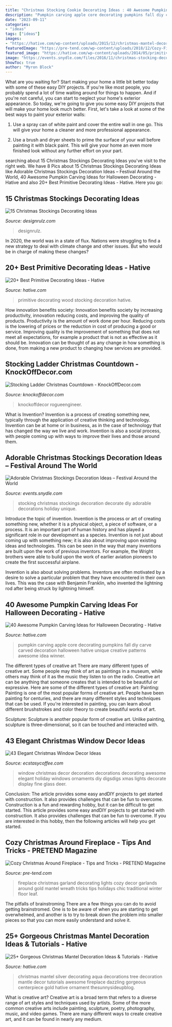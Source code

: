 ```yaml
---
title: "Christmas Stocking Cookie Decorating Ideas : 40 Awesome Pumpkin Carving Ideas For Halloween Decorating"
description: "Pumpkin carving apple core decorating pumpkins fall diy carve carved decoration halloween hative unique creative patterns awesome idea winner"
date: "2023-09-11"
categories:
- "ideas"
tags: ["ideas"]
images:
- "https://hative.com/wp-content/uploads/2015/12/christmas-mantel-decorating-ideas/9-christmas-mantel-decorating-ideas.jpg"
featuredImage: "https://pre-tend.com/wp-content/uploads/2018/12/Cozy-Fireplace-Christmas-Decor-Ideas.jpg"
featured_image: "https://hative.com/wp-content/uploads/2014/05/primitive-decorating-ideas/14-primitive-wood-stocking-decoration.jpg"
image: "https://events.snydle.com/files/2016/11/christmas-stocking-decoration-ideas-2.jpg"
ShowToc: true
author: "Myron Block"
---
```



What are you waiting for? Start making your home a little bit better today with some of these easy DIY projects.
If you're like most people, you probably spend a lot of time waiting around for things to happen. And if you're not careful, you can start to neglect your home's exterior appearance. So today, we're going to give you some easy DIY projects that will make your home look much better. First, let's take a look at some of the best ways to paint your exterior walls: 
1. Use a spray can of white paint and cover the entire wall in one go. This will give your home a cleaner and more professional appearance.

2. Use a brush and dryer sheets to prime the surface of your wall before painting it with black paint. This will give your home an even more finished look without any further effort on your part. 


	

		
searching about 15 Christmas Stockings Decorating Ideas you've visit to the right web. We have 8 Pics about 15 Christmas Stockings Decorating Ideas like Adorable Christmas Stockings Decoration Ideas – Festival Around the World, 40 Awesome Pumpkin Carving Ideas for Halloween Decorating - Hative and also 20+ Best Primitive Decorating Ideas - Hative. Here you go:
		
    
## 15 Christmas Stockings Decorating Ideas

<img loading=lazy src="https://cdn.designrulz.com/wp-content/uploads/2013/11/Stockings-designrulz-5.jpg" onerror="this.onerror=null;this.src='https://tse3.mm.bing.net/th?id=OIP.HcYxCGEoG9bTdAmUNclOUAHaJQ&amp;pid=15.1';" alt="15 Christmas Stockings Decorating Ideas">

_Source: designrulz.com_

>designrulz. 

	

In 2020, the world was in a state of flux. Nations were struggling to find a new strategy to deal with climate change and other issues. But who would be in charge of making these changes?

    
## 20+ Best Primitive Decorating Ideas - Hative

<img loading=lazy src="https://hative.com/wp-content/uploads/2014/05/primitive-decorating-ideas/14-primitive-wood-stocking-decoration.jpg" onerror="this.onerror=null;this.src='https://tse2.mm.bing.net/th?id=OIP.hZyKIhr29wj86_Auu7lT9wHaNn&amp;pid=15.1';" alt="20+ Best Primitive Decorating Ideas - Hative">

_Source: hative.com_

>primitive decorating wood stocking decoration hative. 

	

How innovation benefits society:
Innovation benefits society by increasing productivity, innovation reducing costs, and improving the quality of products. Productivity is the amount of work done per hour. Reducing costs is the lowering of prices or the reduction in cost of producing a good or service. Improving quality is the improvement of something that does not meet all expectations, for example a product that is not as effective as it should be. Innovation can be thought of as any change in how something is done, from making a new product to changing how services are provided.

    
## Stocking Ladder Christmas Countdown - KnockOffDecor.com

<img loading=lazy src="https://knockoffdecor.com/wp-content/uploads/2015/11/DIY-Christmas-Decorations-Build-this-Pottery-Barn-inspired-ladder-advent-for-less-then-20-with-1.jpg" onerror="this.onerror=null;this.src='https://tse4.mm.bing.net/th?id=OIP.ccJ_k7f8y1uYPBi2yR5ttAHaLj&amp;pid=15.1';" alt="Stocking Ladder Christmas Countdown - KnockOffDecor.com">

_Source: knockoffdecor.com_

>knockoffdecor rogueengineer. 

	

What is Invention?
Invention is a process of creating something new, typically through the application of creative thinking and technology. Invention can be at home or in business, as in the case of technology that has changed the way we live and work. Invention is also a social process, with people coming up with ways to improve their lives and those around them.

    
## Adorable Christmas Stockings Decoration Ideas – Festival Around The World

<img loading=lazy src="https://events.snydle.com/files/2016/11/christmas-stocking-decoration-ideas-2.jpg" onerror="this.onerror=null;this.src='https://tse1.mm.bing.net/th?id=OIP.BBcBGEnilJx9YjELw3hp1gHaLF&amp;pid=15.1';" alt="Adorable Christmas Stockings Decoration Ideas – Festival Around the World">

_Source: events.snydle.com_

>stocking christmas stockings decoration decorate diy adorable decorations holiday unique. 

	

Introduce the topic of invention.
Invention is the process or art of creating something new, whether it is a physical object, a piece of software, or a process. It is an important part of human history and has played a significant role in our development as a species.
Invention is not just about coming up with something new; it is also about improving upon existing ideas and technologies. This can be seen in the way that many inventions are built upon the work of previous inventors. For example, the Wright brothers were able to build upon the work of earlier aviation pioneers to create the first successful airplane.

Invention is also about solving problems. Inventors are often motivated by a desire to solve a particular problem that they have encountered in their own lives. This was the case with Benjamin Franklin, who invented the lightning rod after being struck by lightning himself.

    
## 40 Awesome Pumpkin Carving Ideas For Halloween Decorating - Hative

<img loading=lazy src="http://hative.com/wp-content/uploads/2014/10/pumpkin-carving-ideas/37-apple-core.jpg" onerror="this.onerror=null;this.src='https://tse1.mm.bing.net/th?id=OIP.xsi2bWOoFnhwn9wWYW99zwHaLL&amp;pid=15.1';" alt="40 Awesome Pumpkin Carving Ideas for Halloween Decorating - Hative">

_Source: hative.com_

>pumpkin carving apple core decorating pumpkins fall diy carve carved decoration halloween hative unique creative patterns awesome idea winner. 

	

The different types of creative art
There are many different types of creative art. Some people may think of art as paintings in a museum, while others may think of it as the music they listen to on the radio. Creative art can be anything that someone creates that is intended to be beautiful or expressive. Here are some of the different types of creative art:
Painting: Painting is one of the most popular forms of creative art. People have been painting for centuries, and there are many different styles and techniques that can be used. If you're interested in painting, you can learn about different brushstrokes and color theory to create beautiful works of art.

Sculpture: Sculpture is another popular form of creative art. Unlike painting, sculpture is three-dimensional, so it can be touched and interacted with.

    
## 43 Elegant Christmas Window Decor Ideas

<img loading=lazy src="https://i1.wp.com/www.ecstasycoffee.com/wp-content/uploads/2016/10/Christmas-Window-Decorations-Ideas-1.jpg" onerror="this.onerror=null;this.src='https://tse4.mm.bing.net/th?id=OIP.zRvXgWMZgr6Rf64YxPIWpQHaLH&amp;pid=15.1';" alt="43 Elegant Christmas Window Decor Ideas">

_Source: ecstasycoffee.com_

>window christmas decor decoration decorations decorating awesome elegant holiday windows ornaments diy digsdigs xmas lights decorate display fine glass deer. 

	

Conclusion: The article provides some easy andDIY projects to get started with construction. It also provides challenges that can be fun to overcome.
Construction is a fun and rewarding hobby, but it can be difficult to get started. This article provides some easy andDIY projects to get started with construction. It also provides challenges that can be fun to overcome. If you are interested in this hobby, then the following articles will help you get started.

    
## Cozy Christmas Around Fireplace - Tips And Tricks - PRETEND Magazine

<img loading=lazy src="https://pre-tend.com/wp-content/uploads/2018/12/Cozy-Fireplace-Christmas-Decor-Ideas.jpg" onerror="this.onerror=null;this.src='https://tse3.mm.bing.net/th?id=OIP.UH4ycyu5e46yMShGUL8NWAHaKD&amp;pid=15.1';" alt="Cozy Christmas Around Fireplace - Tips and Tricks - PRETEND Magazine">

_Source: pre-tend.com_

>fireplace christmas garland decorating lights cozy decor garlands around gold mantel wreath tricks tips holidays chic traditional winter floor leaf. 

	

The pitfalls of brainstroming
There are a few things you can do to avoid getting brainstromed. One is to be aware of when you are starting to get overwhelmed, and another is to try to break down the problem into smaller pieces so that you can more easily understand and solve it.

    
## 25+ Gorgeous Christmas Mantel Decoration Ideas &amp; Tutorials - Hative

<img loading=lazy src="https://hative.com/wp-content/uploads/2015/12/christmas-mantel-decorating-ideas/9-christmas-mantel-decorating-ideas.jpg" onerror="this.onerror=null;this.src='https://tse1.mm.bing.net/th?id=OIP.M57yKyUKW_dccMbhCX1eKwHaLG&amp;pid=15.1';" alt="25+ Gorgeous Christmas Mantel Decoration Ideas &amp; Tutorials - Hative">

_Source: hative.com_

>christmas mantel silver decorating aqua decorations tree decoration mantle decor tutorials awesome fireplace dazzling gorgeous centerpiece gold hative ornament thesunnysideupblog. 

	

What is creative art?
Creative art is a broad term that refers to a diverse range of art styles and techniques used by artists. Some of the more common creative arts include painting, sculpture, poetry, photography, music, and video games. There are many different ways to create creative art, and it can be found in nearly any medium.

